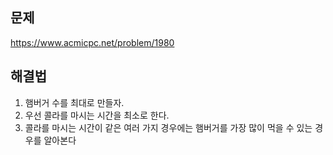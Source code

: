 ## 문제
https://www.acmicpc.net/problem/1980

## 해결법
1. 햄버거 수를 최대로 만들자.
2. 우선 콜라를 마시는 시간을 최소로 한다.
3. 콜라를 마시는 시간이 같은 여러 가지 경우에는 햄버거를 가장 많이 먹을 수 있는 경우를 알아본다
